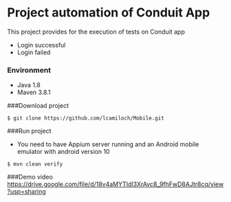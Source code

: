 
# Project automation of Conduit App

This project provides for the execution of tests on Conduit app
* Login successful
* Login failed

### Environment
* Java 1.8
* Maven 3.8.1

###Download project
```
$ git clone https://github.com/lcamiloch/Mobile.git
```

###Run project
* You need to have Appium server running and an Android mobile emulator with android version 10
```
$ mvn clean verify
```

###Demo video
https://drive.google.com/file/d/18v4aMYTIdl3XrAvc8_9fhFwD8AJtr8cq/view?usp=sharing
